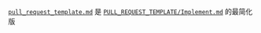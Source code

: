 <!-- -----------------------------------------------------------
 ! SPDX-License-Identifier: GFDL-1.3-or-later
 ! -------------------------------------------------------------
 ! Doc Type      : Markdown
 ! Doc Name      : (Overview .github) READIT.md
 ! Doc Authors   : Aoran Zeng <ccmywish@qq.com>
 ! Contributors  :  Nul None  <nul@none.org>
 !               |
 ! Created On    : <2025-06-20>
 ! Last Modified : <2025-06-20>
 !
 ! 此文件不能叫做 README.md，否则 GitHub 主页会显示此文件
 ! ---------------------------------------------------------- -->

[`pull_request_template.md`](./pull_request_template.md) 是 [`PULL_REQUEST_TEMPLATE/Implement.md`](./PULL_REQUEST_TEMPLATE/Implement.md) 的最简化版
